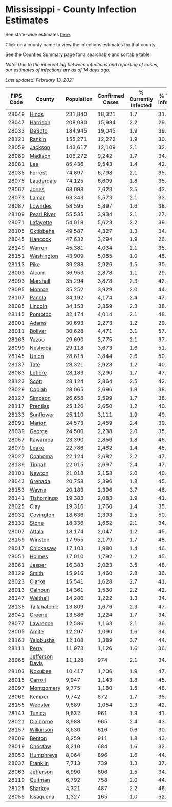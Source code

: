 # Mississippi - County Infection Estimates

See state-wide estimates [here](/infections/us-ms).

Click on a county name to view the infections estimates for that county.

See the [Counties Summary](/infections/summary-counties) page for a searchable and sortable table.

*Note: Due to the inherent lag between infections and reporting of cases, our estimates of infections are as of 14 days ago.*

*Last updated: February 13, 2021*

|   FIPS Code |                             County |   Population |   Confirmed Cases |   % Currently Infected |   % Total Infected |
|-------------|------------------------------------|--------------|-------------------|------------------------|--------------------|
|       28049 |                     [Hinds](hinds) |      231,840 |            18,321 |                    1.7 |               31.4 |
|       28047 |               [Harrison](harrison) |      208,080 |            15,984 |                    2.2 |               29.2 |
|       28033 |                   [DeSoto](desoto) |      184,945 |            19,045 |                    1.9 |               39.9 |
|       28121 |                   [Rankin](rankin) |      155,271 |            12,272 |                    1.9 |               30.4 |
|       28059 |                 [Jackson](jackson) |      143,617 |            12,109 |                    2.1 |               32.3 |
|       28089 |                 [Madison](madison) |      106,272 |             9,242 |                    1.7 |               34.6 |
|       28081 |                         [Lee](lee) |       85,436 |             9,543 |                    1.4 |               42.8 |
|       28035 |                 [Forrest](forrest) |       74,897 |             6,798 |                    2.1 |               35.8 |
|       28075 |           [Lauderdale](lauderdale) |       74,125 |             6,609 |                    1.8 |               35.4 |
|       28067 |                     [Jones](jones) |       68,098 |             7,623 |                    3.5 |               43.2 |
|       28073 |                     [Lamar](lamar) |       63,343 |             5,573 |                    2.1 |               33.9 |
|       28087 |                 [Lowndes](lowndes) |       58,595 |             5,897 |                    1.6 |               38.6 |
|       28109 |         [Pearl River](pearl-river) |       55,535 |             3,934 |                    2.1 |               27.3 |
|       28071 |             [Lafayette](lafayette) |       54,019 |             5,623 |                    2.2 |               39.9 |
|       28105 |             [Oktibbeha](oktibbeha) |       49,587 |             4,327 |                    1.3 |               34.5 |
|       28045 |                 [Hancock](hancock) |       47,632 |             3,294 |                    1.9 |               26.1 |
|       28149 |                   [Warren](warren) |       45,381 |             4,034 |                    2.1 |               35.1 |
|       28151 |           [Washington](washington) |       43,909 |             5,085 |                    1.0 |               46.9 |
|       28113 |                       [Pike](pike) |       39,288 |             2,926 |                    1.5 |               30.2 |
|       28003 |                   [Alcorn](alcorn) |       36,953 |             2,878 |                    1.1 |               29.7 |
|       28093 |               [Marshall](marshall) |       35,294 |             3,878 |                    2.3 |               42.2 |
|       28095 |                   [Monroe](monroe) |       35,252 |             3,929 |                    2.0 |               44.0 |
|       28107 |                   [Panola](panola) |       34,192 |             4,174 |                    2.4 |               47.4 |
|       28085 |                 [Lincoln](lincoln) |       34,153 |             3,359 |                    2.3 |               38.8 |
|       28115 |               [Pontotoc](pontotoc) |       32,174 |             4,014 |                    2.1 |               48.1 |
|       28001 |                     [Adams](adams) |       30,693 |             2,273 |                    1.2 |               29.6 |
|       28011 |                 [Bolivar](bolivar) |       30,628 |             4,471 |                    3.1 |               57.7 |
|       28163 |                     [Yazoo](yazoo) |       29,690 |             2,775 |                    2.1 |               37.4 |
|       28099 |                 [Neshoba](neshoba) |       29,118 |             3,673 |                    1.6 |               51.4 |
|       28145 |                     [Union](union) |       28,815 |             3,844 |                    2.6 |               50.8 |
|       28137 |                       [Tate](tate) |       28,321 |             2,928 |                    1.2 |               40.2 |
|       28083 |                 [Leflore](leflore) |       28,183 |             3,290 |                    1.7 |               47.5 |
|       28123 |                     [Scott](scott) |       28,124 |             2,864 |                    2.5 |               42.3 |
|       28029 |                   [Copiah](copiah) |       28,065 |             2,696 |                    1.9 |               38.8 |
|       28127 |                 [Simpson](simpson) |       26,658 |             2,599 |                    1.7 |               38.8 |
|       28117 |               [Prentiss](prentiss) |       25,126 |             2,650 |                    1.2 |               40.7 |
|       28133 |             [Sunflower](sunflower) |       25,110 |             3,111 |                    1.9 |               49.5 |
|       28091 |                   [Marion](marion) |       24,573 |             2,459 |                    2.4 |               39.1 |
|       28039 |                   [George](george) |       24,500 |             2,238 |                    2.0 |               35.7 |
|       28057 |               [Itawamba](itawamba) |       23,390 |             2,856 |                    1.8 |               46.9 |
|       28079 |                     [Leake](leake) |       22,786 |             2,482 |                    1.4 |               45.5 |
|       28027 |                 [Coahoma](coahoma) |       22,124 |             2,682 |                    2.2 |               47.8 |
|       28139 |                   [Tippah](tippah) |       22,015 |             2,697 |                    2.4 |               47.3 |
|       28101 |                   [Newton](newton) |       21,018 |             2,153 |                    2.0 |               40.6 |
|       28043 |                 [Grenada](grenada) |       20,758 |             2,396 |                    1.8 |               45.5 |
|       28153 |                     [Wayne](wayne) |       20,183 |             2,396 |                    3.7 |               46.0 |
|       28141 |           [Tishomingo](tishomingo) |       19,383 |             2,083 |                    1.9 |               41.2 |
|       28025 |                       [Clay](clay) |       19,316 |             1,760 |                    1.4 |               35.7 |
|       28031 |             [Covington](covington) |       18,636 |             2,393 |                    2.5 |               50.6 |
|       28131 |                     [Stone](stone) |       18,336 |             1,662 |                    2.1 |               34.1 |
|       28007 |                   [Attala](attala) |       18,174 |             2,047 |                    1.2 |               45.7 |
|       28159 |                 [Winston](winston) |       17,955 |             2,179 |                    1.7 |               48.1 |
|       28017 |             [Chickasaw](chickasaw) |       17,103 |             1,980 |                    1.4 |               46.2 |
|       28051 |                   [Holmes](holmes) |       17,010 |             1,792 |                    1.2 |               45.7 |
|       28061 |                   [Jasper](jasper) |       16,383 |             2,023 |                    3.5 |               48.0 |
|       28129 |                     [Smith](smith) |       15,916 |             1,460 |                    2.8 |               36.5 |
|       28023 |                   [Clarke](clarke) |       15,541 |             1,628 |                    2.7 |               41.1 |
|       28013 |                 [Calhoun](calhoun) |       14,361 |             1,530 |                    2.2 |               42.4 |
|       28147 |               [Walthall](walthall) |       14,286 |             1,222 |                    1.3 |               34.9 |
|       28135 |       [Tallahatchie](tallahatchie) |       13,809 |             1,676 |                    2.3 |               47.9 |
|       28041 |                   [Greene](greene) |       13,586 |             1,224 |                    1.7 |               34.1 |
|       28077 |               [Lawrence](lawrence) |       12,586 |             1,163 |                    2.1 |               36.9 |
|       28005 |                     [Amite](amite) |       12,297 |             1,090 |                    1.6 |               34.7 |
|       28161 |             [Yalobusha](yalobusha) |       12,108 |             1,389 |                    3.7 |               44.9 |
|       28111 |                     [Perry](perry) |       11,973 |             1,126 |                    1.6 |               36.7 |
|       28065 | [Jefferson Davis](jefferson-davis) |       11,128 |               974 |                    2.1 |               34.2 |
|       28103 |                 [Noxubee](noxubee) |       10,417 |             1,206 |                    1.9 |               47.7 |
|       28015 |                 [Carroll](carroll) |        9,947 |             1,143 |                    1.8 |               45.5 |
|       28097 |           [Montgomery](montgomery) |        9,775 |             1,180 |                    1.5 |               48.5 |
|       28069 |                   [Kemper](kemper) |        9,742 |               872 |                    1.7 |               35.6 |
|       28155 |                 [Webster](webster) |        9,689 |             1,054 |                    2.3 |               42.5 |
|       28143 |                   [Tunica](tunica) |        9,632 |               961 |                    1.9 |               41.1 |
|       28021 |             [Claiborne](claiborne) |        8,988 |               965 |                    2.4 |               43.5 |
|       28157 |             [Wilkinson](wilkinson) |        8,630 |               616 |                    0.6 |               30.9 |
|       28009 |                   [Benton](benton) |        8,259 |               911 |                    1.8 |               43.0 |
|       28019 |                 [Choctaw](choctaw) |        8,210 |               684 |                    1.6 |               32.4 |
|       28053 |             [Humphreys](humphreys) |        8,064 |               896 |                    1.6 |               44.8 |
|       28037 |               [Franklin](franklin) |        7,713 |               739 |                    1.3 |               37.4 |
|       28063 |             [Jefferson](jefferson) |        6,990 |               606 |                    1.5 |               34.5 |
|       28119 |                 [Quitman](quitman) |        6,792 |               758 |                    2.0 |               44.9 |
|       28125 |                 [Sharkey](sharkey) |        4,321 |               487 |                    2.2 |               46.2 |
|       28055 |             [Issaquena](issaquena) |        1,327 |               165 |                    1.0 |               52.8 |